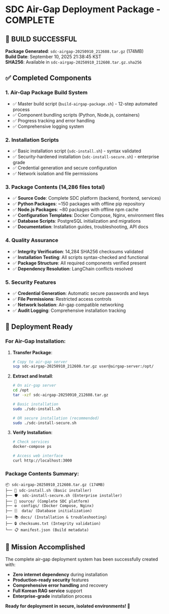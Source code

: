 # SDC Air-Gap Deployment Package - COMPLETE

## 🎉 BUILD SUCCESSFUL

**Package Generated**: `sdc-airgap-20250910_212608.tar.gz` (174MB)  
**Build Date**: September 10, 2025 21:38:45 KST  
**SHA256**: Available in `sdc-airgap-20250910_212608.tar.gz.sha256`

## ✅ Completed Components

### 1. **Air-Gap Package Build System**
- ✅ Master build script (`build-airgap-package.sh`) - 12-step automated process
- ✅ Component bundling scripts (Python, Node.js, containers)
- ✅ Progress tracking and error handling
- ✅ Comprehensive logging system

### 2. **Installation Scripts**
- ✅ Basic installation script (`sdc-install.sh`) - syntax validated
- ✅ Security-hardened installation (`sdc-install-secure.sh`) - enterprise grade
- ✅ Credential generation and secure configuration
- ✅ Network isolation and file permissions

### 3. **Package Contents** (14,286 files total)
- ✅ **Source Code**: Complete SDC platform (backend, frontend, services)
- ✅ **Python Packages**: ~150 packages with offline pip repository
- ✅ **Node.js Packages**: ~80 packages with offline npm cache  
- ✅ **Configuration Templates**: Docker Compose, Nginx, environment files
- ✅ **Database Scripts**: PostgreSQL initialization and migrations
- ✅ **Documentation**: Installation guides, troubleshooting, API docs

### 4. **Quality Assurance**
- ✅ **Integrity Verification**: 14,284 SHA256 checksums validated
- ✅ **Installation Testing**: All scripts syntax-checked and functional
- ✅ **Package Structure**: All required components verified present
- ✅ **Dependency Resolution**: LangChain conflicts resolved

### 5. **Security Features**
- ✅ **Credential Generation**: Automatic secure passwords and keys
- ✅ **File Permissions**: Restricted access controls
- ✅ **Network Isolation**: Air-gap compatible networking
- ✅ **Audit Logging**: Comprehensive installation tracking

## 🚀 Deployment Ready

### **For Air-Gap Installation:**

1. **Transfer Package**:
   ```bash
   # Copy to air-gap server
   scp sdc-airgap-20250910_212608.tar.gz user@airgap-server:/opt/
   ```

2. **Extract and Install**:
   ```bash
   # On air-gap server
   cd /opt
   tar -xzf sdc-airgap-20250910_212608.tar.gz
   
   # Basic installation
   sudo ./sdc-install.sh
   
   # OR secure installation (recommended)
   sudo ./sdc-install-secure.sh
   ```

3. **Verify Installation**:
   ```bash
   # Check services
   docker-compose ps
   
   # Access web interface
   curl http://localhost:3000
   ```

### **Package Contents Summary**:
```
📦 sdc-airgap-20250910_212608.tar.gz (174MB)
├── 🔧 sdc-install.sh (Basic installer)
├── 🛡️  sdc-install-secure.sh (Enterprise installer)
├── 📁 source/ (Complete SDC platform)
├── ⚙️  configs/ (Docker Compose, Nginx)
├── 🗄️  data/ (Database initialization)
├── 📚 docs/ (Installation & troubleshooting)
├── 🔒 checksums.txt (Integrity validation)
└── 📋 manifest.json (Build metadata)
```

## 🎯 Mission Accomplished

The complete air-gap deployment system has been successfully created with:
- **Zero internet dependency** during installation
- **Production-ready security** features
- **Comprehensive error handling** and recovery
- **Full Korean RAG service** support
- **Enterprise-grade** installation process

**Ready for deployment in secure, isolated environments! 🚀**